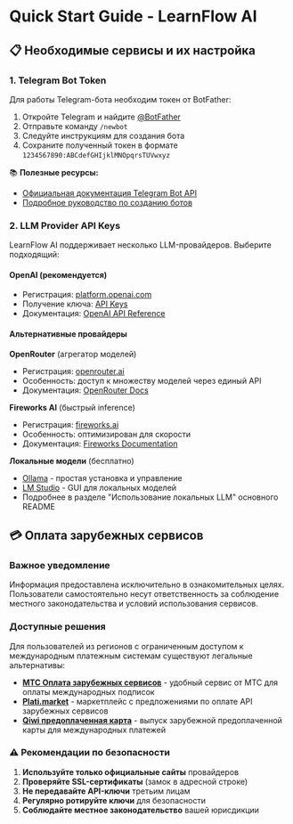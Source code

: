 # Quick Start Guide - LearnFlow AI

## 📋 Необходимые сервисы и их настройка

### 1. Telegram Bot Token

Для работы Telegram-бота необходим токен от BotFather:

1. Откройте Telegram и найдите [@BotFather](https://t.me/botfather)
2. Отправьте команду `/newbot`
3. Следуйте инструкциям для создания бота
4. Сохраните полученный токен в формате `1234567890:ABCdefGHIjklMNOpqrsTUVwxyz`

📚 **Полезные ресурсы:**
- [Официальная документация Telegram Bot API](https://core.telegram.org/bots/tutorial)
- [Подробное руководство по созданию ботов](https://core.telegram.org/bots#how-do-i-create-a-bot)

### 2. LLM Provider API Keys

LearnFlow AI поддерживает несколько LLM-провайдеров. Выберите подходящий:

#### OpenAI (рекомендуется)
- Регистрация: [platform.openai.com](https://platform.openai.com/signup)
- Получение ключа: [API Keys](https://platform.openai.com/api-keys)
- Документация: [OpenAI API Reference](https://platform.openai.com/docs/api-reference)

#### Альтернативные провайдеры

**OpenRouter** (агрегатор моделей)
- Регистрация: [openrouter.ai](https://openrouter.ai/)
- Особенность: доступ к множеству моделей через единый API
- Документация: [OpenRouter Docs](https://openrouter.ai/docs)

**Fireworks AI** (быстрый inference)
- Регистрация: [fireworks.ai](https://fireworks.ai/)
- Особенность: оптимизирован для скорости
- Документация: [Fireworks Documentation](https://docs.fireworks.ai/)

**Локальные модели** (бесплатно)
- [Ollama](https://ollama.com/) - простая установка и управление
- [LM Studio](https://lmstudio.ai/) - GUI для локальных моделей
- Подробнее в разделе "Использование локальных LLM" основного README

## 💳 Оплата зарубежных сервисов

### Важное уведомление

Информация предоставлена исключительно в ознакомительных целях. Пользователи самостоятельно несут ответственность за соблюдение местного законодательства и условий использования сервисов.

### Доступные решения

Для пользователей из регионов с ограниченным доступом к международным платежным системам существуют легальные альтернативы:

- **[МТС Оплата зарубежных сервисов](https://payment.mts.ru/tools)** - удобный сервис от МТС для оплаты международных подписок
- **[Plati.market](https://plati.market/)** - маркетплейс с предложениями по оплате API зарубежных сервисов
- **[Qiwi предоплаченная карта](https://qiwi.com/payment/form/43852)** - выпуск зарубежной предоплаченной карты для международных платежей



### ⚠️ Рекомендации по безопасности

1. **Используйте только официальные сайты** провайдеров
2. **Проверяйте SSL-сертификаты** (замок в адресной строке)
3. **Не передавайте API-ключи** третьим лицам
4. **Регулярно ротируйте ключи** для безопасности
5. **Соблюдайте местное законодательство** вашей юрисдикции